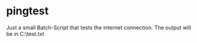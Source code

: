 # pingtest
Just a small Batch-Script that tests the internet connection. The output will be in C:\test.txt
